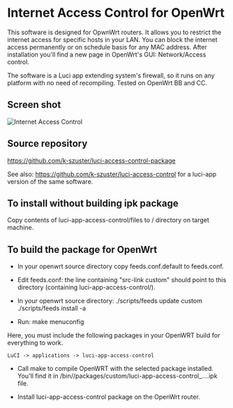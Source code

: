 Internet Access Control for OpenWrt
===================================

This software is designed for OpwnWrt routers.
It allows you to restrict the internet access for specific hosts in your LAN.
You can block the internet access permanently or on schedule basis for any MAC address.
After installation you'll find a new page in OpenWrt's GUI: Network/Access control.

The software is a Luci app extending system's firewall, so it runs on any platform with no need of recompiling.
Tested on OpenWrt BB and CC.

Screen shot
-----------
![Internet Access Control](https://github.com/k-szuster/luci-access-control-package/blob/master/snapshot1.png?raw=true)

Source repository
-----------------
https://github.com/k-szuster/luci-access-control-package
    
See also: https://github.com/k-szuster/luci-access-control
for a luci-app version of the same software.

To install without building ipk package
---------------------------------------
Copy contents of luci-app-access-control/files to / directory on target machine.

To build the package for OpenWrt
--------------------------------
- In your openwrt source directory copy feeds.conf.default to feeds.conf.
- Edit feeds.conf: the line containing "src-link custom" should point to this directory (containing luci-app-access-control/).
- In your openwrt source directory:
    ./scripts/feeds update custom
    ./scripts/feeds install -a

- Run:
make menuconfig

Here, you must include the following packages in your OpenWRT build for everything to work.

	LuCI -> applications -> luci-app-access-control

- Call make to compile OpenWRT with the selected package installed.
You'll find it in <openwrt>/bin/<target>/packages/custom/luci-app-access-control_....ipk file.

- Install luci-app-access-control package on the OpenWrt router.
